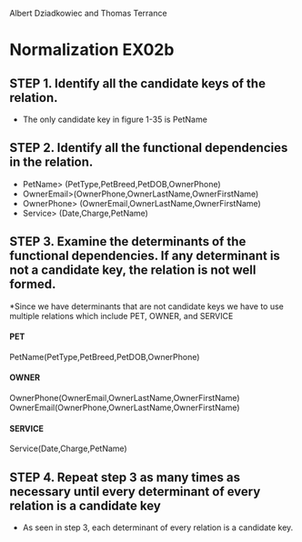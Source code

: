 Albert Dziadkowiec and Thomas Terrance
# Normalization EX02b

## STEP 1. Identify all the candidate keys of the relation. 
* The only candidate key in figure 1-35 is PetName

## STEP 2. Identify all the functional dependencies in the relation.
* PetName> (PetType,PetBreed,PetDOB,OwnerPhone)
* OwnerEmail>(OwnerPhone,OwnerLastName,OwnerFirstName)
* OwnerPhone> (OwnerEmail,OwnerLastName,OwnerFirstName)
* Service> (Date,Charge,PetName)


## STEP 3. Examine the determinants of the functional dependencies. If any determinant is not a candidate key, the relation is not well formed.
*Since we have determinants that are not candidate keys we have to use multiple relations which include PET, OWNER, and SERVICE

#### PET

PetName(PetType,PetBreed,PetDOB,OwnerPhone)

#### OWNER

OwnerPhone(OwnerEmail,OwnerLastName,OwnerFirstName)
OwnerEmail(OwnerPhone,OwnerLastName,OwnerFirstName)

#### SERVICE

Service(Date,Charge,PetName)


## STEP 4. Repeat step 3 as many times as necessary until every determinant of every relation is a candidate key
* As seen in step 3, each determinant of every relation is a candidate key.
